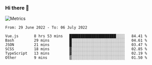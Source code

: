### Hi there 👋

![Metrics](https://github.com/radoapx/radoapx/blob/main/github-metrics.svg)

<!--START_SECTION:waka-->

```text
From: 29 June 2022 - To: 06 July 2022

Vue.js       8 hrs 53 mins   █████████████████████░░░░   84.41 %
Bash         29 mins         █░░░░░░░░░░░░░░░░░░░░░░░░   04.61 %
JSON         21 mins         █░░░░░░░░░░░░░░░░░░░░░░░░   03.47 %
SCSS         18 mins         ▓░░░░░░░░░░░░░░░░░░░░░░░░   02.85 %
TypeScript   13 mins         ▓░░░░░░░░░░░░░░░░░░░░░░░░   02.19 %
Other        9 mins          ▒░░░░░░░░░░░░░░░░░░░░░░░░   01.50 %
```

<!--END_SECTION:waka-->

<!--
**radoapx/radoapx** is a ✨ _special_ ✨ repository because its `README.md` (this file) appears on your GitHub profile.

Here are some ideas to get you started:

- 🔭 I’m currently working on ...
- 🌱 I’m currently learning ...
- 👯 I’m looking to collaborate on ...
- 🤔 I’m looking for help with ...
- 💬 Ask me about ...
- 📫 How to reach me: ...
- 😄 Pronouns: ...
- ⚡ Fun fact: ...
-->
